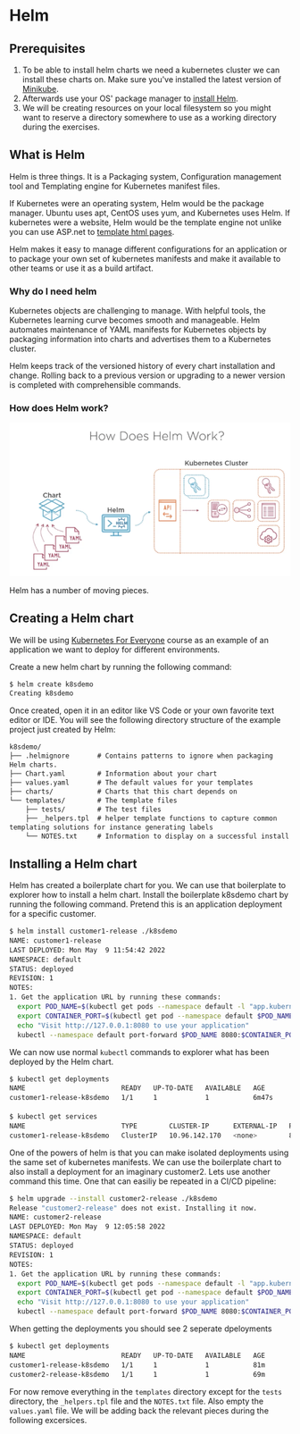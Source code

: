 # Helm

## Prerequisites
1. To be able to install helm charts we need a kubernetes cluster we can install these charts on.
Make sure you've installed the latest version of [Minikube](https://minikube.sigs.k8s.io/docs/start/).
1. Afterwards use your OS' package manager to [install Helm](https://helm.sh/docs/intro/install/#through-package-managers).
1. We will be creating resources on your local filesystem so you might want to reserve a directory somewhere to use as a working directory during the exercises.

## What is Helm
Helm is three things. It is a Packaging system, Configuration management tool and Templating engine for Kubernetes manifest files.

If Kubernetes were an operating system, Helm would be the package manager. Ubuntu uses apt, CentOS uses yum, and Kubernetes uses Helm. If kubernetes were a website, Helm would be the template engine not unlike you can use ASP.net to [template html pages](https://docs.microsoft.com/en-us/aspnet/core/razor-pages/?view=aspnetcore-6.0&tabs=visual-studio#the-home-page). 

Helm makes it easy to manage different configurations for an application or to package your own set of kubernetes manifests and make it available to other teams or use it as a build artifact.

### Why do I need helm
Kubernetes objects are challenging to manage. With helpful tools, the Kubernetes learning curve becomes smooth and manageable. Helm automates maintenance of YAML manifests for Kubernetes objects by packaging information into charts and advertises them to a Kubernetes cluster.

Helm keeps track of the versioned history of every chart installation and change. Rolling back to a previous version or upgrading to a newer version is completed with comprehensible commands.

### How does Helm work?
![how does Helm work](/images/helm-overview.png)

Helm has a number of moving pieces. 

## Creating a Helm chart
We will be using [Kubernetes For Everyone](https://github.com/Wesbest/KubernetesForEveryone) course as an example of an application we want to deploy for different environments. 

Create a new helm chart by running the following command:
```sh
$ helm create k8sdemo
Creating k8sdemo
```

Once created, open it in an editor like VS Code or your own favorite text editor or IDE.
You will see the following directory structure of the example project just created by Helm:
```
k8sdemo/
├── .helmignore       # Contains patterns to ignore when packaging Helm charts.
├── Chart.yaml        # Information about your chart
├── values.yaml       # The default values for your templates
├── charts/           # Charts that this chart depends on
└── templates/        # The template files
    ├── tests/        # The test files
    ├── _helpers.tpl  # helper template functions to capture common templating solutions for instance generating labels
    └── NOTES.txt     # Information to display on a successful install  
```

## Installing a Helm chart
Helm has created a boilerplate chart for you. We can use that boilerplate to explorer how to install a helm chart.
Install the boilerplate k8sdemo chart by running the following command. Pretend this is an application deployment for a specific customer.

```sh
$ helm install customer1-release ./k8sdemo
NAME: customer1-release
LAST DEPLOYED: Mon May  9 11:54:42 2022
NAMESPACE: default
STATUS: deployed
REVISION: 1
NOTES:
1. Get the application URL by running these commands:
  export POD_NAME=$(kubectl get pods --namespace default -l "app.kubernetes.io/name=k8sdemo,app.kubernetes.io/instance=customer1-release" -o jsonpath="{.items[0].metadata.name}")
  export CONTAINER_PORT=$(kubectl get pod --namespace default $POD_NAME -o jsonpath="{.spec.containers[0].ports[0].containerPort}")
  echo "Visit http://127.0.0.1:8080 to use your application"
  kubectl --namespace default port-forward $POD_NAME 8080:$CONTAINER_PORT
```

We can now use normal `kubectl` commands to explorer what has been deployed by the Helm chart.
```sh
$ kubectl get deployments
NAME                        READY   UP-TO-DATE   AVAILABLE   AGE
customer1-release-k8sdemo   1/1     1            1           6m47s

$ kubectl get services
NAME                        TYPE        CLUSTER-IP      EXTERNAL-IP   PORT(S)   AGE
customer1-release-k8sdemo   ClusterIP   10.96.142.170   <none>        80/TCP    7m53s
```

One of the powers of helm is that you can make isolated deployments using the same set of kubernetes manifests. 
We can use the boilerplate chart to also install a deployment for an imaginary customer2. Lets use another command this time. One that can easiliy be repeated in a CI/CD pipeline:
```sh
$ helm upgrade --install customer2-release ./k8sdemo
Release "customer2-release" does not exist. Installing it now.
NAME: customer2-release
LAST DEPLOYED: Mon May  9 12:05:58 2022
NAMESPACE: default
STATUS: deployed
REVISION: 1
NOTES:
1. Get the application URL by running these commands:
  export POD_NAME=$(kubectl get pods --namespace default -l "app.kubernetes.io/name=k8sdemo,app.kubernetes.io/instance=customer2-release" -o jsonpath="{.items[0].metadata.name}")
  export CONTAINER_PORT=$(kubectl get pod --namespace default $POD_NAME -o jsonpath="{.spec.containers[0].ports[0].containerPort}")
  echo "Visit http://127.0.0.1:8080 to use your application"
  kubectl --namespace default port-forward $POD_NAME 8080:$CONTAINER_PORT
```

When getting the deployments you should see 2 seperate dpeloyments
```sh
$ kubectl get deployments
NAME                        READY   UP-TO-DATE   AVAILABLE   AGE
customer1-release-k8sdemo   1/1     1            1           81m
customer2-release-k8sdemo   1/1     1            1           69m
```



For now remove everything in the `templates` directory except for the `tests` directory, the `_helpers.tpl` file and the `NOTES.txt` file.
Also empty the `values.yaml` file. We will be adding back the relevant pieces during the following excersices.

## 
